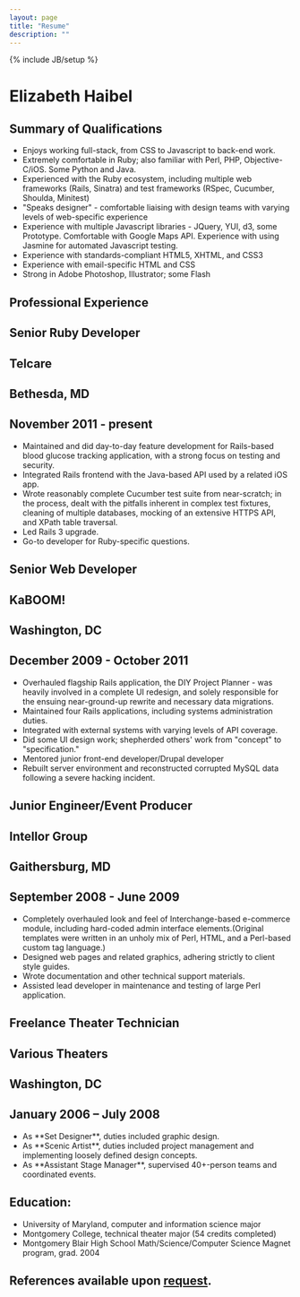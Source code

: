 ```yaml
---
layout: page
title: "Resume"
description: ""
---
```

{% include JB/setup %}

# Elizabeth Haibel

## Summary of Qualifications

- Enjoys working full-stack, from CSS to Javascript to back-end work. 
- Extremely comfortable in Ruby; also familiar with Perl, PHP, Objective-C/iOS. Some Python and Java.
- Experienced with the Ruby ecosystem, including multiple web frameworks (Rails, Sinatra) and test frameworks (RSpec, Cucumber, Shoulda, Minitest)
- "Speaks designer" - comfortable liaising with design teams with varying levels of web-specific experience 
- Experience with multiple Javascript libraries - JQuery, YUI, d3, some Prototype. Comfortable with Google Maps API. Experience with using Jasmine for automated Javascript testing. 
- Experience with standards-compliant HTML5, XHTML, and CSS3 
- Experience with email-specific HTML and CSS 
- Strong in Adobe Photoshop, Illustrator; some Flash

## Professional Experience

<section>
  <hgroup>
    <h1>Senior Ruby Developer</h1>
    <h2 class='organization'>Telcare</h2>
    <h2 class='location'>Bethesda, MD</h2>
    <h2 class='time'>November 2011 - present</h2>
  </hgroup>

  <ul>
    <li>Maintained and did day-to-day feature development for Rails-based blood glucose tracking application, with a strong focus on testing and security.</li>
    <li>Integrated Rails frontend with the Java-based API used by a related iOS app.</li>
    <li>Wrote reasonably complete Cucumber test suite from near-scratch; in the process, dealt with the pitfalls inherent in complex test fixtures, cleaning of multiple databases, mocking of an extensive HTTPS API, and XPath table traversal.</li>
    <li>Led Rails 3 upgrade.</li>
    <li>Go-to developer for Ruby-specific questions.</li>
  </ul>
</section>

<section>
  <hgroup>
    <h1>Senior Web Developer</h1>
    <h2 class='organization'>KaBOOM!</h2>
    <h2 class='location'>Washington, DC</h2>
    <h2 class='time'>December 2009 - October 2011</h2>
  </hgroup>

  <ul>
    <li>Overhauled flagship Rails application, the DIY Project Planner - was heavily involved in a complete UI redesign, and solely responsible for the ensuing near-ground-up rewrite and necessary data migrations.</li>
    <li>Maintained four Rails applications, including systems administration duties.</li>
    <li>Integrated with external systems with varying levels of API coverage.</li>
    <li>Did some UI design work; shepherded others' work from "concept" to "specification."</li>
    <li>Mentored junior front-end developer/Drupal developer</li>
    <li>Rebuilt server environment and reconstructed corrupted MySQL data following a severe hacking incident.</li>
  </ul>
</section>

<section>
  <hgroup>
    <h1>Junior Engineer/Event Producer</h1>
    <h2 class='organization'>Intellor Group</h2>
    <h2 class='location'>Gaithersburg, MD</h2>
    <h2 class='time'>September 2008 - June 2009</h2>
  </hgroup>

  <ul>
    <li>Completely overhauled look and feel of Interchange-based e-commerce module, including hard-coded admin interface elements.(Original templates were written in an unholy mix of Perl, HTML, and a Perl-based custom tag language.)</li>
    <li>Designed web pages and related graphics, adhering strictly to client style guides.</li> 
    <li>Wrote documentation and other technical support materials.</li>
    <li>Assisted lead developer in maintenance and testing of large Perl application.</li>
  </ul>
</section>

<section>
  <hgroup>
    <h1>Freelance Theater Technician</h1>
    <h2 class='organization'>Various Theaters</h2>
    <h2 class='location'>Washington, DC</h2>
    <h2 class='time'>January 2006 – July 2008</h2>
  </hgroup>

  <ul>
    <li>As **Set Designer**, duties included graphic design.</li>
    <li>As **Scenic Artist**, duties included project management and implementing loosely defined design concepts.</li>
    <li>As **Assistant Stage Manager**, supervised 40+-person teams and coordinated events.</li>
  </ul>
</section>

## Education:

- University of Maryland, computer and information science major 
- Montgomery College, technical theater major (54 credits completed) 
- Montgomery Blair High School Math/Science/Computer Science Magnet program, grad. 2004

## **References** available upon [request](mailto:betsy.haibel@gmail.com).
